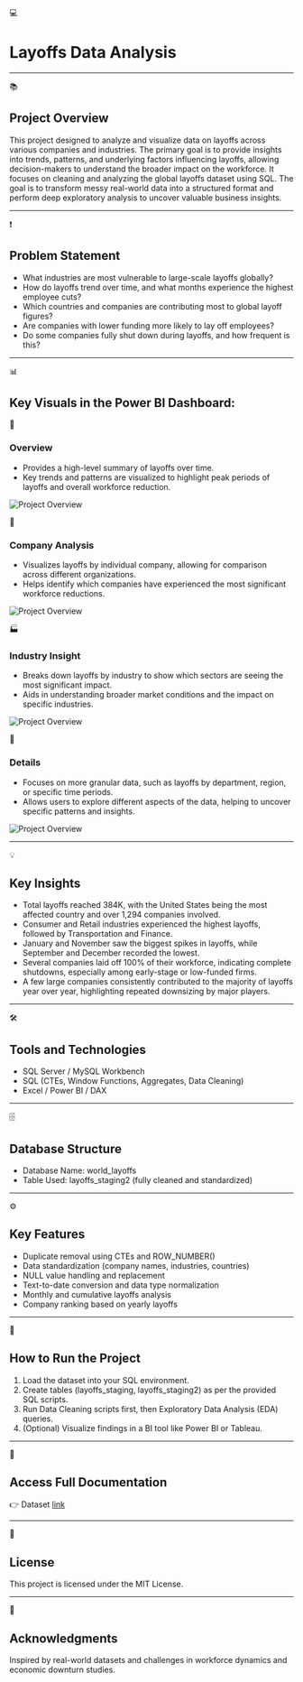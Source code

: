 💻 
# Layoffs Data Analysis
 
 
________________________________________
📚 
## Project Overview
This project designed to analyze and visualize data on layoffs across various companies and industries. The primary goal is to provide insights into trends, patterns, and underlying factors influencing layoffs, allowing decision-makers to understand the broader impact on the workforce. It focuses on cleaning and analyzing the global layoffs dataset using SQL. The goal is to transform messy real-world data into a structured format and perform deep exploratory analysis to uncover valuable business insights.
________________________________________
❗
## Problem Statement
- What industries are most vulnerable to large-scale layoffs globally?
- How do layoffs trend over time, and what months experience the highest employee cuts?
- Which countries and companies are contributing most to global layoff figures?
- Are companies with lower funding more likely to lay off employees?
- Do some companies fully shut down during layoffs, and how frequent is this?
________________________________________
📊
## Key Visuals in the Power BI Dashboard:

🔎
### Overview
- Provides a high-level summary of layoffs over time.
- Key trends and patterns are visualized to highlight peak periods of layoffs and overall workforce reduction.
  
![Project Overview](./Images/Overview.png)

🏢
### Company Analysis
- Visualizes layoffs by individual company, allowing for comparison across different organizations.
- Helps identify which companies have experienced the most significant workforce reductions.

![Project Overview](./Images/Company_Analysis.png)

🏭
### Industry Insight
- Breaks down layoffs by industry to show which sectors are seeing the most significant impact.
- Aids in understanding broader market conditions and the impact on specific industries.

![Project Overview](./Images/Industry_Insight.png)

🧾
### Details
- Focuses on more granular data, such as layoffs by department, region, or specific time periods.
- Allows users to explore different aspects of the data, helping to uncover specific patterns and insights.

![Project Overview](./Images/Details.png)
________________________________________
💡 
## Key Insights
- Total layoffs reached 384K, with the United States being the most affected country and over 1,294 companies involved.
- Consumer and Retail industries experienced the highest layoffs, followed by Transportation and Finance.
- January and November saw the biggest spikes in layoffs, while September and December recorded the lowest.
- Several companies laid off 100% of their workforce, indicating complete shutdowns, especially among early-stage or low-funded firms.
- A few large companies consistently contributed to the majority of layoffs year over year, highlighting repeated downsizing by major players.
________________________________________
🛠️ 
## Tools and Technologies
-	SQL Server / MySQL Workbench
-	SQL (CTEs, Window Functions, Aggregates, Data Cleaning)
-	Excel / Power BI / DAX
________________________________________
🗄️ 
## Database Structure
-	Database Name: world_layoffs
-	Table Used: layoffs_staging2 (fully cleaned and standardized)
________________________________________
⚙️ 
## Key Features
-	Duplicate removal using CTEs and ROW_NUMBER()
-	Data standardization (company names, industries, countries)
-	NULL value handling and replacement
-	Text-to-date conversion and data type normalization
-	Monthly and cumulative layoffs analysis
-	Company ranking based on yearly layoffs
________________________________________
🚀 
## How to Run the Project
1.	Load the dataset into your SQL environment.
2.	Create tables (layoffs_staging, layoffs_staging2) as per the provided SQL scripts.
3.	Run Data Cleaning scripts first, then Exploratory Data Analysis (EDA) queries.
4.	(Optional) Visualize findings in a BI tool like Power BI or Tableau.
________________________________________
📄 
## Access Full Documentation
👉 Dataset [link](./Dataset/layoffs.csv)
________________________________________
📜 
## License
This project is licensed under the MIT License.
________________________________________
🙌 
## Acknowledgments
Inspired by real-world datasets and challenges in workforce dynamics and economic downturn studies.
